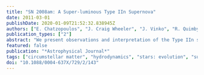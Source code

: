 ```yaml
---
title: "SN 2008am: A Super-luminous Type IIn Supernova"
date: 2011-03-01
publishDate: 2020-01-09T21:52:32.838945Z
authors: ["E. Chatzopoulos", "J. Craig Wheeler", "J. Vinko", "R. Quimby", "E. L. Robinson", "A. A. Miller", "R. J. Foley", "D. A. Perley", "F. Yuan", "C. Akerlof", "J. S. Bloom"]
publication_types: ["2"]
abstract: "We present observations and interpretation of the Type IIn supernova SN 2008am discovered by the ROTSE Supernova Verification Project (RSVP). SN 2008am peaked at approximately -22.3 mag at a redshift of z = 0.2338, giving it a peak luminosity of åisebox-0.5ex 3 × 10$^44$ erg s$^-1$ and making it one of the most luminous supernovae ever observed. The total radiated energy is sime2 × 10$^51$ erg. The host galaxy appears to be an SB1 of normal luminosity (M_r' ̃ -20) with metallicity Zi̊sebox-0.5ex  0.4 Z $_sun$. ROTSE upper limits and detections constrain the rise time to be rs̊ebox-0.5ex 34 days in the rest frame, significantly shorter than similar events, SN 2006gy and SN 2006tf. Photometric observations in the ultraviolet, optical, and infrared bands (J, H, K$_s$ ) constrain the spectral energy distribution evolution. We obtained six optical spectra of the supernova, five on the early decline from maximum light and a sixth nearly a year later plus a very late time spectrum (rae̊box-0.5ex 2 yr) of the host galaxy. The spectra show no evidence for broad supernova photospheric features in either absorption or emission at any phase. The spectra of SN 2008am show strong Balmer-line and He I łambda5876 emission with intermediate widths (raib̊ox-0.5ex 25 rA ̊in the first raisex̊-0.5ex 40 days after optical maximum. The width formally corresponds to a velocity of raiseb̊-0.5ex 1000 km s$^-1$. We examine a variety of models for the line wings and conclude that multiple scattering is most likely, implying that our spectra contain no specific information on the bulk flow velocity. We examine a variety of models for the ROTSE light curve subject to the rise time and the nature of the spectra, including radioactive decay, shocks in optically thick and optically thin circumstellar media (CSMs) and a magnetar. The most successful model is one for which the CSM is optically thick and in which diffusion of forward shock-deposited luminosity gives rise to the observed light curve. The model suggests strong mass loss and a greater contribution from the interaction of the forward shock with optically thick CSM than from the reverse shock. Diffusion of the shock-deposited energy from the forward shock is found to be important in accounting for the rising part of the light curve. Although there are differences in detail, SN 2008am appears to be closely related to other super-luminous Type IIn supernovae, SN 2006gy, SN 2006tf, and perhaps SN 2008iy, that may represent the deaths of very massive luminous-blue-variable-type progenitors and for which the luminosity is powered by the interaction of the ejecta with a dense CSM."
featured: false
publication: "*Astrophysical Journal*"
tags: ["circumstellar matter", "hydrodynamics", "stars: evolution", "supernovae: general", "supernovae: individual: SN 2008am", "Astrophysics - High Energy Astrophysical Phenomena"]
doi: "10.1088/0004-637X/729/2/143"
---
```


